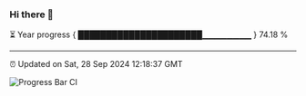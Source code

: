 ### Hi there 👋

⏳ Year progress { ██████████████████████▁▁▁▁▁▁▁▁ } 74.18 %

---

⏰ Updated on Sat, 28 Sep 2024 12:18:37 GMT

![Progress Bar CI](https://github.com/code-lakshay/GitHub-Actions-Demo/workflows/Progress%20Bar%20CI/badge.svg)
